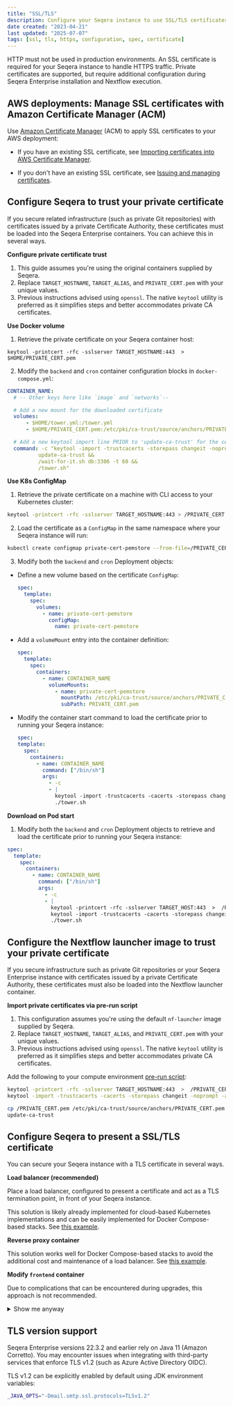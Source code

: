 ```yaml
---
title: "SSL/TLS"
description: Configure your Seqera instance to use SSL/TLS certificates for HTTPS
date created: "2023-04-21"
last updated: "2025-07-07"
tags: [ssl, tls, https, configuration, spec, certificate]
---
```


HTTP must not be used in production environments. An SSL certificate is required for your Seqera instance to handle HTTPS traffic. Private certificates are supported, but require additional configuration during Seqera Enterprise installation and Nextflow execution.

## AWS deployments: Manage SSL certificates with Amazon Certificate Manager (ACM)

Use [Amazon Certificate Manager](https://aws.amazon.com/certificate-manager/) (ACM) to apply SSL certificates to your AWS deployment:

- If you have an existing SSL certificate, see [Importing certificates into AWS Certificate Manager](https://docs.aws.amazon.com/acm/latest/userguide/import-certificate.html).

- If you don't have an existing SSL certificate, see [Issuing and managing certificates](https://docs.aws.amazon.com/acm/latest/userguide/gs.html).

## Configure Seqera to trust your private certificate

If you secure related infrastructure (such as private Git repositories) with certificates issued by a private Certificate Authority, these certificates must be loaded into the Seqera Enterprise containers. You can achieve this in several ways.

**Configure private certificate trust**

1. This guide assumes you're using the original containers supplied by Seqera.
2. Replace `TARGET_HOSTNAME`, `TARGET_ALIAS`, and `PRIVATE_CERT.pem` with your unique values.
3. Previous instructions advised using `openssl`. The native `keytool` utility is preferred as it simplifies steps and better accommodates private CA certificates.

**Use Docker volume**

1. Retrieve the private certificate on your Seqera container host:

```
keytool -printcert -rfc -sslserver TARGET_HOSTNAME:443  >  $HOME/PRIVATE_CERT.pem
```

2. Modify the `backend` and `cron` container configuration blocks in `docker-compose.yml`:

```yaml
CONTAINER_NAME:
  # -- Other keys here like `image` and `networks`--

  # Add a new mount for the downloaded certificate
  volumes:
      - $HOME/tower.yml:/tower.yml
      - $HOME/PRIVATE_CERT.pem:/etc/pki/ca-trust/source/anchors/PRIVATE_CERT.pem

  # Add a new keytool import line PRIOR to 'update-ca-trust' for the certificate
  command: -c "keytool -import -trustcacerts -storepass changeit -noprompt -alias TARGET_ALIAS -file /etc/pki/ca-trust/source/anchors/PRIVATE_CERT.pem &&
          update-ca-trust &&
          /wait-for-it.sh db:3306 -t 60 &&
          /tower.sh"
```

**Use K8s ConfigMap**

1. Retrieve the private certificate on a machine with CLI access to your Kubernetes cluster:

```bash
keytool -printcert -rfc -sslserver TARGET_HOSTNAME:443 > /PRIVATE_CERT.pem
```

2. Load the certificate as a `ConfigMap` in the same namespace where your Seqera instance will run:

```bash
kubectl create configmap private-cert-pemstore --from-file=/PRIVATE_CERT.pem
```

3. Modify both the `backend` and `cron` Deployment objects:

- Define a new volume based on the certificate `ConfigMap`:

  ```yaml
  spec:
    template:
      spec:
        volumes:
          - name: private-cert-pemstore
            configMap:
              name: private-cert-pemstore
  ```

- Add a `volumeMount` entry into the container definition:

  ```yaml
  spec:
    template:
      spec:
        containers:
          - name: CONTAINER_NAME
            volumeMounts:
              - name: private-cert-pemstore
                mountPath: /etc/pki/ca-trust/source/anchors/PRIVATE_CERT.pem
                subPath: PRIVATE_CERT.pem
  ```

- Modify the container start command to load the certificate prior to running your Seqera instance:

  ```yaml
  spec:
  template:
    spec:
      containers:
        - name: CONTAINER_NAME
          command: ["/bin/sh"]
          args:
            - -c
            - |
              keytool -import -trustcacerts -cacerts -storepass changeit -noprompt -alias TARGET_ALIAS -file /etc/pki/ca-trust/source/anchors/PRIVATE_CERT.pem;
              ./tower.sh
  ```

**Download on Pod start**

1. Modify both the `backend` and `cron` Deployment objects to retrieve and load the certificate prior to running your Seqera instance:

```yaml
spec:
  template:
    spec:
      containers:
        - name: CONTAINER_NAME
          command: ["/bin/sh"]
          args:
            - -c
            - |
              keytool -printcert -rfc -sslserver TARGET_HOST:443  >  /PRIVATE_CERT.pem;
              keytool -import -trustcacerts -cacerts -storepass changeit -noprompt -alias TARGET_ALIAS -file /PRIVATE_CERT.pem;
              ./tower.sh
```

## Configure the Nextflow launcher image to trust your private certificate

If you secure infrastructure such as private Git repositories or your Seqera Enterprise instance with certificates issued by a private Certificate Authority, these certificates must also be loaded into the Nextflow launcher container.

**Import private certificates via pre-run script**

1. This configuration assumes you're using the default `nf-launcher` image supplied by Seqera.
2. Replace `TARGET_HOSTNAME`, `TARGET_ALIAS`, and `PRIVATE_CERT.pem` with your unique values.
3. Previous instructions advised using `openssl`. The native `keytool` utility is preferred as it simplifies steps and better accommodates private CA certificates.

Add the following to your compute environment [pre-run script](../../launch/advanced#pre-and-post-run-scripts):

```bash
keytool -printcert -rfc -sslserver TARGET_HOSTNAME:443  >  /PRIVATE_CERT.pem
keytool -import -trustcacerts -cacerts -storepass changeit -noprompt -alias TARGET_ALIAS -file /PRIVATE_CERT.pem

cp /PRIVATE_CERT.pem /etc/pki/ca-trust/source/anchors/PRIVATE_CERT.pem
update-ca-trust
```

## Configure Seqera to present a SSL/TLS certificate

You can secure your Seqera instance with a TLS certificate in several ways.

**Load balancer (recommended)**

Place a load balancer, configured to present a certificate and act as a TLS termination point, in front of your Seqera instance.

This solution is likely already implemented for cloud-based Kubernetes implementations and can be easily implemented for Docker Compose-based stacks. See [this example](https://docs.aws.amazon.com/elasticloadbalancing/latest/application/create-application-load-balancer.html).

**Reverse proxy container**

This solution works well for Docker Compose-based stacks to avoid the additional cost and maintenance of a load balancer. See [this example](https://doc.traefik.io/traefik/v1.7/configuration/acme/).

**Modify `frontend` container**

Due to complications that can be encountered during upgrades, this approach is not recommended.

<details>
  <summary>Show me anyway</summary>

  This example assumes deployment on an Amazon Linux 2 AMI.

  1. Install NGINX and other required packages:

      ```bash
      sudo amazon-linux-extras install nginx1.12
      sudo wget -r --no-parent -A 'epel-release-*.rpm' https://dl.fedoraproject.org/pub/epel/7/x86_64/Packages/e/
      sudo rpm -Uvh dl.fedoraproject.org/pub/epel/7/x86_64/Packages/e/epel-release-*.rpm
      sudo yum-config-manager --enable epel*
      sudo yum repolist all
      sudo amazon-linux-extras install epel -y
      ```

  2. Generate a [private certificate and key](https://www.digitalocean.com/community/tutorials/openssl-essentials-working-with-ssl-certificates-private-keys-and-csrs).

  3. Make a local copy of the `/etc/nginx/templates/tower.conf.template` file from the `frontend` container, or create a ConfigMap to store it if you're using Kubernetes.

  4. Replace the `listen` directives in the `server` block with the following:

      ```nginx
      listen ${NGINX_LISTEN_PORT} ssl default_server;
      listen [::]:${NGINX_LISTEN_PORT_IPV6} ssl default_server;

      ssl_certificate /etc/ssl/testcrt.crt;
      ssl_certificate_key /etc/ssl/testkey.key;
      ```

  5. Modify the `frontend` container definition in your `docker-compose.yml` file or Kubernetes manifest:

      ```yml
      frontend:
      image: cr.seqera.io/frontend:${TAG}
      networks:
          - frontend
      environment:
        NGINX_LISTEN_PORT: 8081
        NGINX_LISTEN_PORT_IPV6: 8443
      ports:
          - 8000:8081
          - 443:8443
      volumes:
          - $PWD/tower.conf.template:/etc/nginx/templates/tower.conf.template
          - $PWD/cert/testcrt.crt:/etc/ssl/testcrt.crt
          - $PWD/cert/testkey.key:/etc/ssl/testkey.key
      restart: always
      depends_on:
          - backend
      ```

</details>

## TLS version support

Seqera Enterprise versions 22.3.2 and earlier rely on Java 11 (Amazon Corretto). You may encounter issues when integrating with third-party services that enforce TLS v1.2 (such as Azure Active Directory OIDC).

TLS v1.2 can be explicitly enabled by default using JDK environment variables:

```bash
_JAVA_OPTS="-Dmail.smtp.ssl.protocols=TLSv1.2"
```
